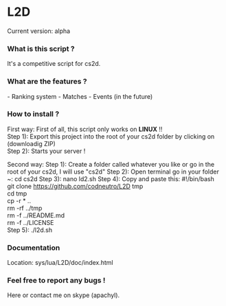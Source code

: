 # L2D

Current version: alpha

<h3>What is this script ?</h3>
It's a competitive script for cs2d.

<h3>What are the features ?</h3>
- Ranking system
- Matches
- Events (in the future)

<h3>How to install ?</h3>
First way:
First of all, this script only works on <strong>LINUX</strong> !!<br>
Step 1): Export this project into the root of your cs2d folder by clicking on (downloadig ZIP)<br>
Step 2): Starts your server !

Second way:
Step 1): Create a folder called whatever you like or go in the root of your cs2d, I will use "cs2d"
Step 2): Open terminal go in your folder
~: cd cs2d
Step 3): nano ld2.sh
Step 4): Copy and paste this:
#!/bin/bash <br>
git clone https://github.com/codneutro/L2D tmp <br>
cd tmp <br>
cp -r * ..<br>
rm -rf ../tmp<br>
rm -f ../README.md<br>
rm -f ../LICENSE<br>
Step 5): ./l2d.sh<br>

<h3>Documentation</h3>
Location: sys/lua/L2D/doc/index.html

<h3>Feel free to report any bugs !</h3>
Here or contact me on skype (apachyl).


